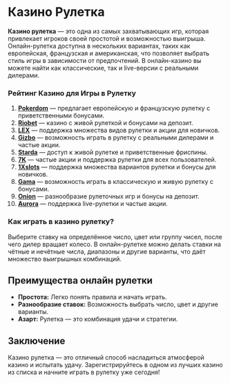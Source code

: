 # Казино Рулетка

**Казино рулетка** — это одна из самых захватывающих игр, которая привлекает игроков своей простотой и возможностью выигрыша. Онлайн-рулетка доступна в нескольких вариантах, таких как европейская, французская и американская, что позволяет выбрать стиль игры в зависимости от предпочтений. В онлайн-казино вы можете найти как классические, так и live-версии с реальными дилерами.

### Рейтинг Казино для Игры в Рулетку

1. **[Pokerdom](https://brandplay.link/4k77v2yx)** — предлагает европейскую и французскую рулетку с приветственными бонусами.
2. **[Riobet](https://brandplay.link/7xBLTPyj)** — казино с живой рулеткой и бонусами на депозит.
3. **[LEX](https://brandplay.link/zW4hdDFV)** — поддержка множества видов рулетки и акции для новичков.
4. **[Gizbo](https://brandplay.link/bprXw4YV)** — возможность играть в рулетку с реальными дилерами и частые акции.
5. **[Starda](https://brandplay.link/fB7xwRFL)** — доступ к живой рулетке и приветственные фриспины.
6. **[7K](https://brandplay.link/BvQyFShp)** — частые акции и поддержка рулетки для всех пользователей.
7. **[1Xslots](https://brandplay.link/hSB1khtr)** — поддержка множества вариантов рулетки и бонусы для новичков.
8. **[Gama](https://brandplay.link/j6NMKsDz)** — возможность играть в классическую и живую рулетку с бонусами.
9. **[Onion](https://brandplay.link/zBGRVpQ9)** — разнообразие рулеточных игр и бонусы на депозит.
10. **[Aurora](https://10trafic-stat2.com/click/668546556bcc6313411604bd/6766/13032/subaccount)** — поддержка live-рулетки и частые акции.

### Как играть в казино рулетку?

Выберите ставку на определённое число, цвет или группу чисел, после чего дилер вращает колесо. В онлайн-рулетке можно делать ставки на чётные и нечётные числа, диапазоны и другие варианты, что даёт множество выигрышных комбинаций.

## Преимущества онлайн рулетки

- **Простота:** Легко понять правила и начать играть.
- **Разнообразие ставок:** Возможность выбрать число, цвет и другие варианты.
- **Азарт:** Рулетка — это комбинация удачи и стратегии.

## Заключение

Казино рулетка — это отличный способ насладиться атмосферой казино и испытать удачу. Зарегистрируйтесь в одном из лучших казино из списка и начните играть в рулетку уже сегодня!
